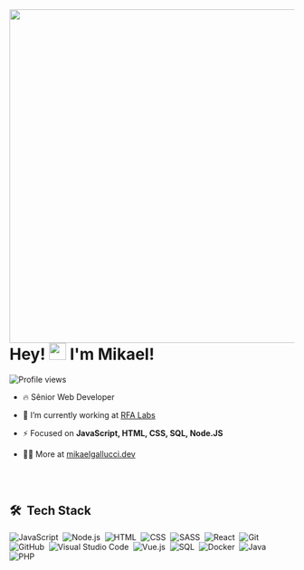 <img align="right" height="590em" src="https://raw.githubusercontent.com/gist/Mikaelcg/933b7275b8bfc2318009c3aa3d113cb7/raw/d4054a19fbe2cf37a142c6cd30126da261a20cdd/githubcard.svg"/>

<h1 align="left">Hey! <img src="https://raw.githubusercontent.com/kaueMarques/kaueMarques/master/hi.gif" height="30px"> I'm Mikael!</h1>

<p align="left"> <img src="https://komarev.com/ghpvc/?username=Mikaelcg&color=yellow" alt="Profile views" /> </p>

- 🔥 Sênior Web Developer

- 🔭 I’m currently working at [RFA Labs](https://www.rfalabs.ca/)

- ⚡  Focused on **JavaScript, HTML, CSS, SQL, Node.JS**

- 👨‍💻 More at [mikaelgallucci.dev](https://mikaelgallucci.dev)


<br><br>

## 🛠 &nbsp;Tech Stack

![JavaScript](https://img.shields.io/badge/-JavaScript-05122A?style=flat&logo=javascript)&nbsp;
![Node.js](https://img.shields.io/badge/-Node.js-05122A?style=flat&logo=node.js)&nbsp;
![HTML](https://img.shields.io/badge/-HTML-05122A?style=flat&logo=HTML5)&nbsp;
![CSS](https://img.shields.io/badge/-CSS-05122A?style=flat&logo=CSS3&logoColor=1572B6)&nbsp;
![SASS](https://img.shields.io/badge/-SASS-05122A?style=flat&logo=sass)&nbsp;
![React](https://img.shields.io/badge/-React-05122A?style=flat&logo=react)&nbsp;
![Git](https://img.shields.io/badge/-Git-05122A?style=flat&logo=git)&nbsp;
![GitHub](https://img.shields.io/badge/-GitHub-05122A?style=flat&logo=github)&nbsp;
![Visual Studio Code](https://img.shields.io/badge/-Visual%20Studio%20Code-05122A?style=flat&logo=visual-studio-code&logoColor=007ACC)&nbsp;
![Vue.js](https://img.shields.io/badge/-Vue.js-05122A?style=flat&logo=vue.js)&nbsp;
![SQL](https://img.shields.io/badge/-SQL-05122A?style=flat&logo=sql)&nbsp;
![Docker](https://img.shields.io/badge/-Docker-05122A?style=flat&logo=docker)&nbsp;
![Java](https://img.shields.io/badge/-Java-05122A?style=flat&logo=java)&nbsp;
![PHP](https://img.shields.io/badge/-PHP-05122A?style=flat&logo=php)&nbsp;
